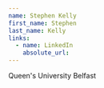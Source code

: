 ```yaml
---
name: Stephen Kelly
first_name: Stephen
last_name: Kelly
links:
  - name: LinkedIn
    absolute_url: 
---
```

Queen's University Belfast
